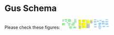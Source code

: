 Gus Schema
==========

Please check these figures: 
<img alt="GUS4Schema-1.pdf" src="images/GUS4-1.pdf" width=50/> 
<img alt="GUS4Schema-2.pdf" src="images/GUS4-2.pdf" width=50/> 
<img alt="GUS4Schema-3.pdf" src="images/GUS4-3.pdf" width=50/> 


